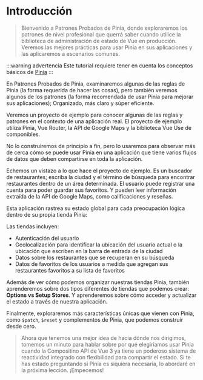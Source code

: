 # Introducción

>Bienvenido a Patrones Probados de Pinia, donde exploraremos los patrones de nivel profesional que querrá saber cuando utilice la biblioteca de administración de estado de Vue en producción. Veremos las mejores prácticas para usar Pinia en sus aplicaciones y las aplicaremos a escenarios comunes.

:::warning advertencia
Este tutorial requiere tener en cuenta los conceptos básicos de [Pinia](https://pinia.vuejs.org/)
:::

En Patrones Probados de Pinia, examinaremos algunas de las reglas de Pinia (la forma requerida de hacer las cosas), pero también veremos algunos de los patrones (la forma recomendada de usar Pinia para mejorar sus aplicaciones); Organizado, más claro y súper eficiente.

Veremos un proyecto de ejemplo para conocer algunas de las reglas y patrones en el contexto de una aplicación real. El proyecto de ejemplo utiliza Pinia, Vue Router, la API de Google Maps y la biblioteca Vue Use de componibles.

No lo construiremos de principio a fin, pero lo usaremos para observar más de cerca cómo se puede usar Pinia en una aplicación que tiene varios flujos de datos que deben compartirse en toda la aplicación.

Echemos un vistazo a lo que hace el proyecto de ejemplo. Es un buscador de restaurantes; escriba la ciudad y el término de búsqueda para encontrar restaurantes dentro de un área determinada. El usuario puede registrar una cuenta para poder guardar sus favoritos. Y pueden leer información extraída de la API de Google Maps, como calificaciones y reseñas.

Esta aplicación rastrea su estado global para cada preocupación lógica dentro de su propia tienda Pinia:

Las tiendas incluyen:

- Autenticación del usuario
- Geolocalización para identificar la ubicación del usuario actual o la ubicación que escriben en la barra de entrada de la ciudad
- Datos sobre los restaurantes que se recuperan en su búsqueda
- Datos de favoritos de los usuarios a medida que agregan sus restaurantes favoritos a su lista de favoritos

Además de ver cómo podemos organizar nuestras tiendas Pinia, también aprenderemos sobre dos tipos diferentes de tiendas que podemos crear: **Options vs Setup Stores**. Y aprenderemos sobre cómo acceder y actualizar el estado a través de nuestra aplicación.

Finalmente, exploraremos más características únicas que vienen con Pinia, como `$patch`, `$reset` y complementos de Pinia, que podemos construir desde cero.

>Ahora que tenemos una mejor idea de hacia dónde nos dirigimos, tomemos un minuto para hablar sobre por qué elegiríamos usar Pinia cuando la Compositino API de Vue 3 ya tiene un poderoso sistema de reactividad integrado con flexibilidad para compartir el estado. Si te has estado preguntando si Pinia es siquiera necesaria, lo abordaré en la próxima lección. ¡Empecemos!
